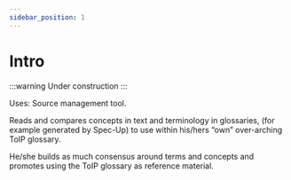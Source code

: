 ```yaml
---
sidebar_position: 1
---
```


# Intro

:::warning
Under construction
:::

Uses: Source management tool.

Reads and compares concepts in text and terminology in glossaries, (for example generated by Spec-Up) to use within his/hers “own” over-arching ToIP glossary.

He/she builds as much consensus around terms and concepts and promotes using the ToIP glossary as reference material.
